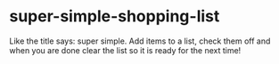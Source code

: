 # super-simple-shopping-list

Like the title says: super simple. Add items to a list, check them off and when you are done clear the list so it is ready for the next time!
